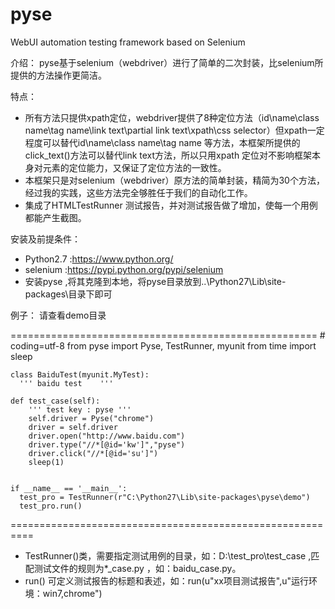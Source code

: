 # pyse
WebUI automation testing framework based on Selenium

介绍：
  pyse基于selenium（webdriver）进行了简单的二次封装，比selenium所提供的方法操作更简洁。
  
特点：
* 所有方法只提供xpath定位，webdriver提供了8种定位方法（id\name\class name\tag name\link text\partial link text\xpath\css selector）但xpath一定程度可以替代id\name\class name\tag name 等方法，本框架所提供的click_text()方法可以替代link text方法，所以只用xpath
定位对不影响框架本身对元素的定位能力，又保证了定位方法的一致性。
* 本框架只是对selenium（webdriver）原方法的简单封装，精简为30个方法，经过我的实践，这些方法完全够胜任于我们的自动化工作。
* 集成了HTMLTestRunner 测试报告，并对测试报告做了增加，使每一个用例都能产生截图。

安装及前提条件：
* Python2.7 :https://www.python.org/
* selenium  :https://pypi.python.org/pypi/selenium
* 安装pyse ,将其克隆到本地，将pyse目录放到..\Python27\Lib\site-packages\目录下即可


例子：
   请查看demo目录

=====================================================
    # coding=utf-8
    from pyse import Pyse, TestRunner, myunit
    from time import sleep

    class BaiduTest(myunit.MyTest):
      ''' baidu test    '''

    def test_case(self):
        ''' test key : pyse '''
        self.driver = Pyse("chrome")
        driver = self.driver
        driver.open("http://www.baidu.com")
        driver.type("//*[@id='kw']","pyse")
        driver.click("//*[@id='su']")
        sleep(1)


    if __name__ == '__main__':
      test_pro = TestRunner(r"C:\Python27\Lib\site-packages\pyse\demo")
      test_pro.run()
==========================================================
* TestRunner()类，需要指定测试用例的目录，如：D:\test_pro\test_case ,匹配测试文件的规则为*_case.py ，如：baidu_case.py。
* run() 可定义测试报告的标题和表述，如：run(u"xx项目测试报告",u"运行环境：win7,chrome")




